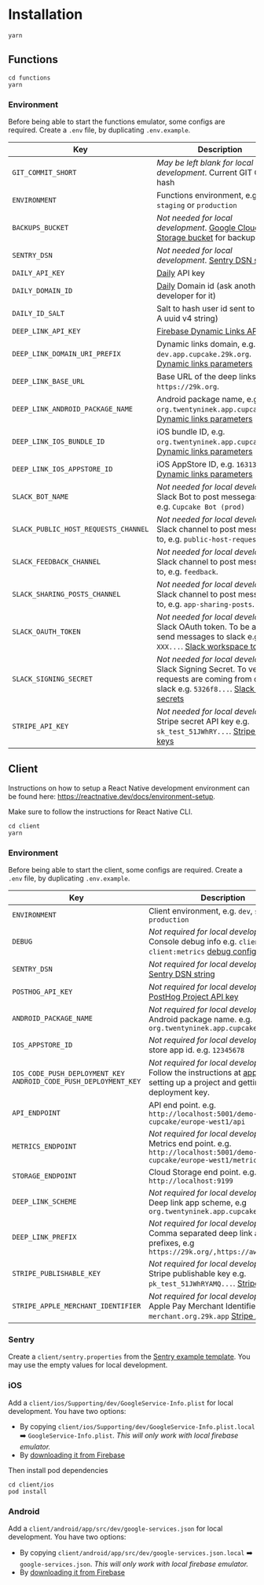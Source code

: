 # Installation

```
yarn
```

## Functions

```
cd functions
yarn
```

### Environment

Before being able to start the functions emulator, some configs are required.
Create a `.env` file, by duplicating `.env.example`.

| Key                                  | Description                                                                                                                                                                                                         |
| ------------------------------------ | ------------------------------------------------------------------------------------------------------------------------------------------------------------------------------------------------------------------- |
| `GIT_COMMIT_SHORT`                   | _May be left blank for local development_. Current GIT Commit hash                                                                                                                                                  |
| `ENVIRONMENT`                        | Functions environment, e.g. `dev`, `staging` or `production`                                                                                                                                                        |
| `BACKUPS_BUCKET`                     | _Not needed for local development_. [Google Cloud Storage bucket](https://cloud.google.com/storage/docs/creating-buckets) for backups                                                                               |
| `SENTRY_DSN`                         | _Not needed for local development_. [Sentry DSN string](https://docs.sentry.io/product/sentry-basics/dsn-explainer/)                                                                                                |
| `DAILY_API_KEY`                      | [Daily](https://www.daily.co/) API key                                                                                                                                                                              |
| `DAILY_DOMAIN_ID`                    | [Daily](https://www.daily.co/) Domain id (ask another developer for it)                                                                                                                                             |
| `DAILY_ID_SALT`                      | Salt to hash user id sent to [Daily](https://www.daily.co/). A uuid v4 string)                                                                                                                                      |
| `DEEP_LINK_API_KEY`                  | [Firebase Dynamic Links API key](https://firebase.google.com/docs/dynamic-links/rest#before_you_begin)                                                                                                              |
| `DEEP_LINK_DOMAIN_URI_PREFIX`        | Dynamic links domain, e.g. `dev.app.cupcake.29k.org`. [Dynamic links parameters](https://firebase.google.com/docs/reference/dynamic-links/link-shortener#parameters)                                                |
| `DEEP_LINK_BASE_URL`                 | Base URL of the deep links, e.g. `https://29k.org`.                                                                                                                                                                 |
| `DEEP_LINK_ANDROID_PACKAGE_NAME`     | Android package name, e.g. `org.twentyninek.app.cupcake.dev`. [Dynamic links parameters](https://firebase.google.com/docs/reference/dynamic-links/link-shortener#parameters)                                        |
| `DEEP_LINK_IOS_BUNDLE_ID`            | iOS bundle ID, e.g. `org.twentyninek.app.cupcake.dev`. [Dynamic links parameters](https://firebase.google.com/docs/reference/dynamic-links/link-shortener#parameters)                                               |
| `DEEP_LINK_IOS_APPSTORE_ID`          | iOS AppStore ID, e.g. `1631342681`. [Dynamic links parameters](https://firebase.google.com/docs/reference/dynamic-links/link-shortener#parameters)                                                                  |
| `SLACK_BOT_NAME`                     | _Not needed for local development_ Slack Bot to post messegas as, e.g. `Cupcake Bot (prod)`                                                                                                                         |
| `SLACK_PUBLIC_HOST_REQUESTS_CHANNEL` | _Not needed for local development_ Slack channel to post messages to, e.g. `public-host-requests`.                                                                                                                  |
| `SLACK_FEEDBACK_CHANNEL`             | _Not needed for local development_ Slack channel to post messages to, e.g. `feedback`.                                                                                                                              |
| `SLACK_SHARING_POSTS_CHANNEL`        | _Not needed for local development_ Slack channel to post messages to, e.g. `app-sharing-posts`.                                                                                                                     |
| `SLACK_OAUTH_TOKEN`                  | _Not needed for local development_ Slack OAuth token. To be able to send messages to slack e.g. `xoxb-XXX...`. [Slack workspace tokens](https://api.slack.com/authentication/token-types#workspace)                 |
| `SLACK_SIGNING_SECRET`               | _Not needed for local development_ Slack Signing Secret. To verify requests are coming from our slack e.g. `5326f8...`. [Slack signing secrets](https://api.slack.com/authentication/verifying-requests-from-slack) |
| `STRIPE_API_KEY`                     | _Not needed for local development_ Stripe secret API key e.g. `sk_test_51JWhRY...`. [Stripe API keys](https://stripe.com/docs/keys)                                                                                 |

## Client

Instructions on how to setup a React Native development environment can be found here: https://reactnative.dev/docs/environment-setup.

Make sure to follow the instructions for React Native CLI.

```
cd client
yarn
```

### Environment

Before being able to start the client, some configs are required.
Create a `.env` file, by duplicating `.env.example`.

| Key                                                               | Description                                                                                                                                                                                                                                                                             |
| ----------------------------------------------------------------- | --------------------------------------------------------------------------------------------------------------------------------------------------------------------------------------------------------------------------------------------------------------------------------------- |
| `ENVIRONMENT`                                                     | Client environment, e.g. `dev`, `staging` or `production`                                                                                                                                                                                                                               |
| `DEBUG`                                                           | _Not required for local development_. Console debug info e.g. `client:*` or `client:metrics` [debug config](https://github.com/debug-js/debug)                                                                                                                                          |
| `SENTRY_DSN`                                                      | _Not required for local development_. [Sentry DSN string](https://docs.sentry.io/product/sentry-basics/dsn-explainer/)                                                                                                                                                                  |
| `POSTHOG_API_KEY`                                                 | _Not required for local development_. [PostHog Project API key](https://posthog.com/)                                                                                                                                                                                                   |
| `ANDROID_PACKAGE_NAME`                                            | _Not required for local development_. Android package name. e.g. `org.twentyninek.app.cupcake.dev`                                                                                                                                                                                      |
| `IOS_APPSTORE_ID`                                                 | _Not required for local development_. App store app id. e.g. `12345678`                                                                                                                                                                                                                 |
| `IOS_CODE_PUSH_DEPLOYMENT_KEY` `ANDROID_CODE_PUSH_DEPLOYMENT_KEY` | _Not required for local development_. Follow the instructions at [app center](https://docs.microsoft.com/en-us/appcenter/sdk/getting-started/react-native#2-create-your-app-in-the-app-center-portal-to-obtain-the-app-secret) for setting up a project and getting the deployment key. |
| `API_ENDPOINT`                                                    | API end point. e.g. `http://localhost:5001/demo-29k-cupcake/europe-west1/api`                                                                                                                                                                                                           |
| `METRICS_ENDPOINT`                                                | _Not required for local development_. Metrics end point. e.g. `http://localhost:5001/demo-29k-cupcake/europe-west1/metrics`                                                                                                                                                             |
| `STORAGE_ENDPOINT`                                                | Cloud Storage end point. e.g. `http://localhost:9199`                                                                                                                                                                                                                                   |
| `DEEP_LINK_SCHEME`                                                | _Not required for local development_. Deep link app scheme, e.g `org.twentyninek.app.cupcake.dev`                                                                                                                                                                                       |
| `DEEP_LINK_PREFIX`                                                | _Not required for local development_. Comma separated deep link app prefixes, e.g `https://29k.org/,https://awareapp.org`                                                                                                                                                               |
| `STRIPE_PUBLISHABLE_KEY`                                          | _Not required for local development_. Stripe publishable key e.g. `pk_test_51JWhRYAMQ...`. [Stripe API keys](https://stripe.com/docs/keys)                                                                                                                                              |
| `STRIPE_APPLE_MERCHANT_IDENTIFIER`                                | _Not required for local development_. Apple Pay Merchant Identifier e.g. `merchant.org.29k.app` [Stripe Apple Pay](https://stripe.com/docs/apple-pay)                                                                                                                                   |

### Sentry

Create a `client/sentry.properties` from the [Sentry example template](https://github.com/getsentry/examples/blob/master/react-native/sentry.properties). You may use the empty values for local development.

### iOS

Add a `client/ios/Supporting/dev/GoogleService-Info.plist` for local development. You have two options:

- By copying `client/ios/Supporting/dev/GoogleService-Info.plist.local` ➡️ `GoogleService-Info.plist`. _This will only work with local firebase emulator._
- By [downloading it from Firebase](https://firebase.google.com/docs/ios/setup)

Then install pod dependencies

```
cd client/ios
pod install
```

### Android

Add a `client/android/app/src/dev/google-services.json` for local development. You have two options:

- By copying `client/android/app/src/dev/google-services.json.local` ➡️ `google-services.json`. _This will only work with local firebase emulator._
- By [downloading it from Firebase](https://firebase.google.com/docs/android/setup)
